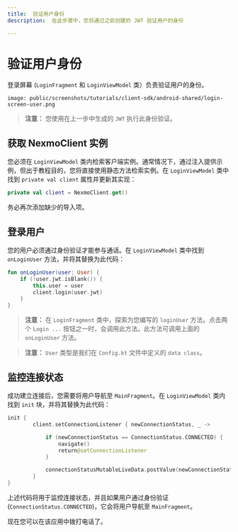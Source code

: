```yaml
---
title:  验证用户身份
description:  在此步骤中，您将通过之前创建的 JWT 验证用户的身份

---
```


验证用户身份
======

登录屏幕 (`LoginFragment` 和 `LoginViewModel` 类）负责验证用户的身份。

```screenshot
image: public/screenshots/tutorials/client-sdk/android-shared/login-screen-user.png
```

> **注意：** 您使用在上一步中生成的 `JWT` 执行此身份验证。

获取 NexmoClient 实例
-----------------

您必须在 `LoginViewModel` 类内检索客户端实例。通常情况下，通过注入提供示例，但出于教程目的，您将直接使用静态方法检索实例。在 `LoginViewModel` 类中找到 `private val client` 属性并更新其实现：

```kotlin
private val client = NexmoClient.get()
```

务必再次添加缺少的导入项。

登录用户
----

您的用户必须通过身份验证才能参与通话。在 `LoginViewModel` 类中找到 `onLoginUser` 方法，并将其替换为此代码：

```kotlin
fun onLoginUser(user: User) {
    if (!user.jwt.isBlank()) {
        this.user = user
        client.login(user.jwt)
    }
}
```

> **注意：** 在 `LoginFragment` 类中，探索为您编写的 `loginUser` 方法。点击两个 `Login ...` 按钮之一时，会调用此方法。此方法可调用上面的 `onLoginUser` 方法。

> **注意：** `User` 类型是我们在 `Config.kt` 文件中定义的 `data class`。

监控连接状态
------

成功建立连接后，您需要将用户导航至 `MainFragment`。在 `LoginViewModel` 类内找到 `init` 块，并将其替换为此代码：

```kotlin
init {
        client.setConnectionListener { newConnectionStatus, _ ->

            if (newConnectionStatus == ConnectionStatus.CONNECTED) {
                navigate()
                return@setConnectionListener
            }

            connectionStatusMutableLiveData.postValue(newConnectionStatus)
        }
}
```

上述代码将用于监控连接状态，并且如果用户通过身份验证 (`ConnectionStatus.CONNECTED`)，它会将用户导航至 `MainFragment`。

现在您可以在该应用中拨打电话了。

